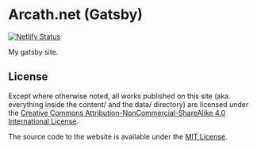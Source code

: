 # Arcath.net (Gatsby)

[![Netlify Status](https://api.netlify.com/api/v1/badges/73b8e4b1-187c-4ca3-8c08-410d945d416b/deploy-status)](https://app.netlify.com/sites/arcath-net/deploys)

My gatsby site.

## License

Except where otherwise noted, all works published on this site (aka. everything inside the content/ and the data/ directory) are licensed under the [Creative Commons Attribution-NonCommercial-ShareAlike 4.0 International License](https://creativecommons.org/licenses/by-nc-sa/4.0/).

The source code to the website is available under the [MIT License](./LICENSE).
